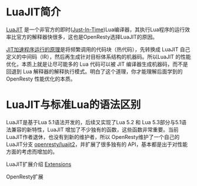 # LuaJIT简介

[LuaJIT](https://luajit.org/) 是一个非官方的即时([Just-In-Time](https://zh.wikipedia.org/wiki/%E5%8D%B3%E6%99%82%E7%B7%A8%E8%AD%AF))Lua编译器，其执行Lua程序的运行效率比官方的解释器快很多，这也是OpenResty选择LuaJIT的原因。

‌[JIT加速程序运行的原理](https://time.geekbang.org/column/article/100402)是将频繁调用的代码块（热代码），先转换成 LuaJIT 自己定义的中间码（IR），然后再生成针对目标体系结构的机器码。所以LuaJIT 的性能优化，本质上就是让尽可能多的 Lua 代码可以被 JIT 编译器生成机器码，而不是回退到 Lua 解释器的解释执行模式。明白了这个道理，你才能理解后面学到的 OpenResty 性能优化的本质。



# LuaJIT与标准Lua的语法区别

LuaJIT是基于Lua 5.1语法开发的，后续又实现了Lua 5.2 和 Lua 5.3部分与5.1语法兼容的新特性，LuaJIT 增加了不少独有的函数，这些函数非常重要。当前LuaJIT作者退休，也没有到新的维护者，所以 OpenResty维护了一个自己的LuaJIT分支 [openresty/luajit2](https://github.com/openresty/luajit2)，并扩展了很多独有的 API，基本都是出于对性能方面的考虑而增加的。

‌LuaJIT扩展介绍 [Extensions](http://luajit.org/extensions.html)

OpenResty扩展